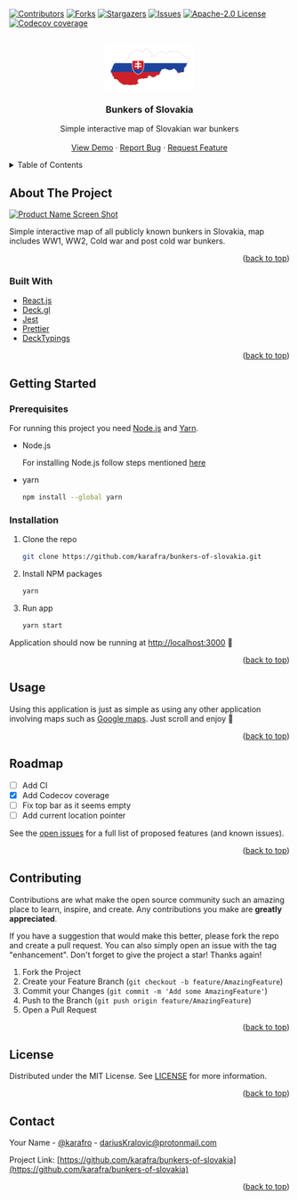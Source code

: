 <div id="top"></div>
<!--
*** Thanks for checking out the Best-README-Template. If you have a suggestion
*** that would make this better, please fork the repo and create a pull request
*** or simply open an issue with the tag "enhancement".
*** Don't forget to give the project a star!
*** Thanks again! Now go create something AMAZING! :D
-->

<!-- PROJECT SHIELDS -->
<!--
*** I'm using markdown "reference style" links for readability.
*** Reference links are enclosed in brackets [ ] instead of parentheses ( ).
*** See the bottom of this document for the declaration of the reference variables
*** for contributors-url, forks-url, etc. This is an optional, concise syntax you may use.
*** https://www.markdownguide.org/basic-syntax/#reference-style-links
-->

[![Contributors][contributors-shield]][contributors-url]
[![Forks][forks-shield]][forks-url]
[![Stargazers][stars-shield]][stars-url]
[![Issues][issues-shield]][issues-url]
[![Apache-2.0 License][license-shield]][license-url]
[![Codecov coverage][codecov-coverage]][codecov-url]
<!-- PROJECT LOGO -->
<br />
<div align="center">
  <a href="https://github.com/karafra/bunkers-of-slovakia">
    <img src=".github/img/logo.png" alt="Logo" width="160" height="80">
  </a>

<h3 align="center">Bunkers of Slovakia </h3>

  <p align="center">
    Simple interactive map of Slovakian war bunkers
    <br />
    <br />
    <a href="https://github.com/karafra/bunkers-of-slovakia">View Demo</a>
    ·
    <a href="https://github.com/karafra/bunkers-of-slovakia/issues">Report Bug</a>
    ·
    <a href="https://github.com/karafra/bunkers-of-slovakia/issues">Request Feature</a>
  </p>
</div>

<!-- TABLE OF CONTENTS -->
<details>
  <summary>Table of Contents</summary>
  <ol>
    <li>
      <a href="#about-the-project">About The Project</a>
      <ul>
        <li><a href="#built-with">Built With</a></li>
      </ul>
    </li>
    <li>
      <a href="#getting-started">Getting Started</a>
      <ul>
        <li><a href="#prerequisites">Prerequisites</a></li>
        <li><a href="#installation">Installation</a></li>
      </ul>
    </li>
    <li><a href="#usage">Usage</a></li>
    <li><a href="#roadmap">Roadmap</a></li>
    <li><a href="#contributing">Contributing</a></li>
    <li><a href="#license">License</a></li>
    <li><a href="#contact">Contact</a></li>
  </ol>
</details>

<!-- ABOUT THE PROJECT -->

## About The Project

[![Product Name Screen Shot][product-screenshot]](https://bunkers-of-slovakia.herokuapp.com/)

Simple interactive map of all publicly known bunkers in Slovakia, map includes WW1, WW2, Cold war and post cold war bunkers.

<p align="right">(<a href="#top">back to top</a>)</p>

### Built With

- [React.js](https://reactjs.org/)
- [Deck.gl](https://deck.gl)
- [Jest](https://jestjs.io/)
- [Prettier](https://prettier.io/)
- [DeckTypings](@danmarshall/deckgl-typings)

<p align="right">(<a href="#top">back to top</a>)</p>

<!-- GETTING STARTED -->

## Getting Started

### Prerequisites

For running this project you need [Node.js](https://nodejs.org/en/) and [Yarn](https://yarnpkg.com/).

- Node.js

  For installing Node.js follow steps mentioned [here](https://docs.npmjs.com/downloading-and-installing-node-js-and-npm)

- yarn
  ```sh
  npm install --global yarn
  ```

### Installation

1. Clone the repo
   ```sh
   git clone https://github.com/karafra/bunkers-of-slovakia.git
   ```
2. Install NPM packages
   ```sh
   yarn
   ```
3. Run app
   ```sh
   yarn start
   ```

Application should now be running at [http://localhost:3000](http://localhost:3000) 🚀

<p align="right">(<a href="#top">back to top</a>)</p>

<!-- USAGE EXAMPLES -->

## Usage

Using this application is just as simple as using any other application involving maps such as [Google maps](https://maps.google.com). Just scroll and enjoy 🤷

<!--
_For more examples, please refer to the [Documentation](https://bunkers-of-slovakia.herokuapp.com/)_

-->

<p align="right">(<a href="#top">back to top</a>)</p>

<!-- ROADMAP -->

## Roadmap

- [ ] Add CI
- [x] Add Codecov coverage
- [ ] Fix top bar as it seems empty
- [ ] Add current location pointer

See the [open issues](https://github.com/karafra/bunkers-of-slovakia/issues) for a full list of proposed features (and known issues).

<p align="right">(<a href="#top">back to top</a>)</p>

<!-- CONTRIBUTING -->

## Contributing

Contributions are what make the open source community such an amazing place to learn, inspire, and create. Any contributions you make are **greatly appreciated**.

If you have a suggestion that would make this better, please fork the repo and create a pull request. You can also simply open an issue with the tag "enhancement".
Don't forget to give the project a star! Thanks again!

1. Fork the Project
2. Create your Feature Branch (`git checkout -b feature/AmazingFeature`)
3. Commit your Changes (`git commit -m 'Add some AmazingFeature'`)
4. Push to the Branch (`git push origin feature/AmazingFeature`)
5. Open a Pull Request

<p align="right">(<a href="#top">back to top</a>)</p>

<!-- LICENSE -->

## License

Distributed under the MIT License. See [LICENSE](./LICENSE) for more information.

<p align="right">(<a href="#top">back to top</a>)</p>

<!-- CONTACT -->

## Contact

Your Name - [@karafro](https://twitter.com/karafro) - dariusKralovic@protonmail.com

Project Link: [https://github.com/karafra/bunkers-of-slovakia](https://github.com/karafra/bunkers-of-slovakia)

<p align="right">(<a href="#top">back to top</a>)</p>

<!-- MARKDOWN LINKS & IMAGES -->
<!-- https://www.markdownguide.org/basic-syntax/#reference-style-links -->

[contributors-shield]: https://img.shields.io/github/contributors/karafra/bunkers-of-slovakia.svg?style=for-the-badge
[contributors-url]: https://github.com/karafra/bunkers-of-slovakia/graphs/contributors
[forks-shield]: https://img.shields.io/github/forks/karafra/bunkers-of-slovakia.svg?style=for-the-badge
[forks-url]: https://github.com/karafra/bunkers-of-slovakia/network/members
[stars-shield]: https://img.shields.io/github/stars/karafra/bunkers-of-slovakia.svg?style=for-the-badge
[stars-url]: https://github.com/karafra/bunkers-of-slovakia/stargazers
[issues-shield]: https://img.shields.io/github/issues/karafra/bunkers-of-slovakia.svg?style=for-the-badge
[issues-url]: https://github.com/karafra/bunkers-of-slovakia/issues
[license-shield]: https://img.shields.io/github/license/karafra/bunkers-of-slovakia.svg?style=for-the-badge
[license-url]: https://github.com/karafra/bunkers-of-slovakia/blob/master/LICENSE
[linkedin-shield]: https://img.shields.io/badge/-LinkedIn-black.svg?style=for-the-badge&logo=linkedin&colorB=555
[linkedin-url]: https://linkedin.com/in/linkedin_username
[product-screenshot]: .github/img/screenshot.gif
[codecov-coverage]: https://img.shields.io/codecov/c/gh/karafra/bunkers-of-slovakia?style=for-the-badge&token=bs2rstsAzY
[codecov-url]: https://app.codecov.io/gh/karafra/bunkers-of-slovakia
